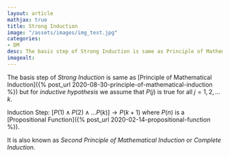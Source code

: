 ```yaml
---
layout: article
mathjax: true
title: Strong Induction
image: "/assets/images/img_test.jpg"
categories:
- DM
desc: The basis step of Strong Induction is same as Principle of Mathematical Induction but for inductive hypothesis we assume that $P(j)$ is true for all $j = 1, 2, \dots k$. 
imagealt: 
---
```


The basis step of *Strong Induction* is same as [Principle of Mathematical Induction]({% post_url 2020-08-30-principle-of-mathematical-induction %}) but for *inductive hypothesis* we assume that $P(j)$ is true for all $j = 1, 2, \dots k$.


































































































































































































































































































































































Induction Step: $[P(1) \wedge P(2) \wedge \dots P(k)] \to P(k+1)$ where $P(n)$ is a [Propositional Function]({% post_url 2020-02-14-propositional-function %}).


































































































































































































































































































































































It is also known as *Second Principle of Mathematical Induction* or *Complete Induction*.